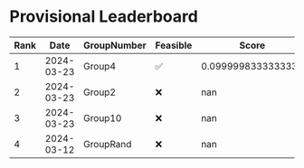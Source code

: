 # Provisional Leaderboard
| Rank | Date | GroupNumber | Feasible | Score | Runtime |
| ------ | ------------ | ------------------- |-------------| ------- | ------- |
| 1 | 2024-03-23 | Group4 | ✅ | 0.0999998333333333 | 0.09s |
| 2 | 2024-03-23 | Group2 | ❌ | nan | 0.09s |
| 3 | 2024-03-23 | Group10 | ❌ | nan | 0.09s |
| 4 | 2024-03-12 | GroupRand | ❌ | nan | 1.02s |

